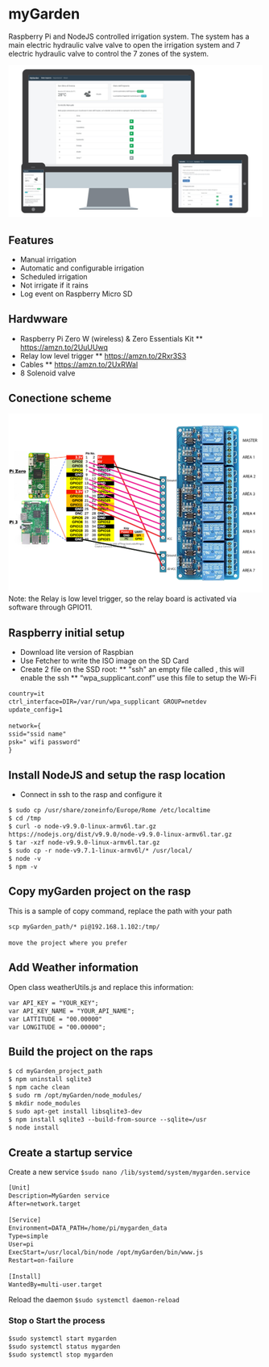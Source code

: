 # myGarden
Raspberry Pi and NodeJS controlled irrigation system.
The system has a main electric hydraulic valve valve to open the irrigation system and 7 electric hydraulic valve to control the 7 zones of the system.

![Alt text](images/mockup.jpg?raw=true "Scheme")

## Features
* Manual irrigation
* Automatic and configurable irrigation
* Scheduled irrigation
* Not irrigate if it rains
* Log event on Raspberry Micro SD

## Hardwware
* Raspberry Pi Zero W (wireless) & Zero Essentials Kit
** https://amzn.to/2UuUUwq
* Relay low level trigger
** https://amzn.to/2Rxr3S3
* Cables
** https://amzn.to/2UxRWal
* 8 Solenoid valve


## Conectione scheme
![Alt text](images/schema.jpg?raw=true "Scheme")
Note: the Relay is low level trigger, so the relay board is activated via software through GPIO11.


## Raspberry initial setup
* Download lite version of Raspbian
* Use Fetcher to write the ISO image on the SD Card
* Create 2 file on the SSD root:
** "ssh" an empty file called , this will enable the ssh
** “wpa_supplicant.conf” use this file to setup the Wi-Fi
```
country=it
ctrl_interface=DIR=/var/run/wpa_supplicant GROUP=netdev
update_config=1

network={
ssid="ssid name"
psk=" wifi password"
}

```

## Install NodeJS and setup the rasp location
* Connect in ssh to the rasp and configure it
```
$ sudo cp /usr/share/zoneinfo/Europe/Rome /etc/localtime
$ cd /tmp
$ curl -o node-v9.9.0-linux-armv6l.tar.gz https://nodejs.org/dist/v9.9.0/node-v9.9.0-linux-armv6l.tar.gz
$ tar -xzf node-v9.9.0-linux-armv6l.tar.gz 
$ sudo cp -r node-v9.7.1-linux-armv6l/* /usr/local/
$ node -v
$ npm -v
```

## Copy myGarden project on the rasp
This is a sample of copy command, replace the path with your path

```
scp myGarden_path/* pi@192.168.1.102:/tmp/

move the project where you prefer

```
## Add Weather information
Open class weatherUtils.js and replace this information:

```
var API_KEY = "YOUR_KEY";
var API_KEY_NAME = "YOUR_API_NAME";
var LATTITUDE = "00.00000"
var LONGITUDE = "00.00000";
```

## Build the project on the raps
```
$ cd myGarden_project_path
$ npm uninstall sqlite3
$ npm cache clean
$ sudo rm /opt/myGarden/node_modules/
$ mkdir node_modules
$ sudo apt-get install libsqlite3-dev
$ npm install sqlite3 --build-from-source --sqlite=/usr
$ node install
```

## Create a startup service
Create a new service `$sudo nano /lib/systemd/system/mygarden.service`

```
[Unit]
Description=MyGarden service
After=network.target

[Service]
Environment=DATA_PATH=/home/pi/mygarden_data
Type=simple
User=pi
ExecStart=/usr/local/bin/node /opt/myGarden/bin/www.js
Restart=on-failure

[Install]
WantedBy=multi-user.target
```

Reload the daemon `$sudo systemctl daemon-reload`

### Stop o Start the process

```
$sudo systemctl start mygarden
$sudo systemctl status mygarden
$sudo systemctl stop mygarden
```

